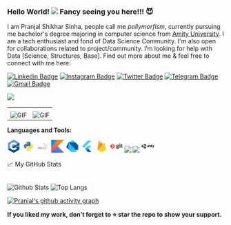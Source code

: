 ### Hello World! <img src="https://media.giphy.com/media/hvRJCLFzcasrR4ia7z/giphy.gif" width="30px"> Fancy seeing you here!!! 😈

I am Pranjal Shikhar Sinha, people call me <i>pollymorfism</i>, currently pursuing me bachelor's degree majoring in computer science from [Amity University](https://www.amity.edu/lucknow/). I am a tech enthusiast and fond of Data Science Community. I'm also open for collaborations related to project/community. I’m looking for help with Data [Science, Structures, Base]. Find out more about me & feel free to connect with me here:

[![Linkedin Badge](https://img.shields.io/badge/-pranjalshikhar-blue?style=flat-square&logo=Linkedin&logoColor=white&link=https://www.linkedin.com/in/pranjalshikhar/)](https://www.linkedin.com/in/pranjalshikhar/)
[![Instagram Badge](https://img.shields.io/badge/-pollymorfism-red?style=flat-square&logo=Instagram&logoColor=white&link=https://www.instagram.com/pollymorfism/)](https://www.instagram.com/pollymorfism/)
[![Twitter Badge](https://img.shields.io/badge/-pranjalshikhar-indigo?style=flat-square&logo=Twitter&logoColor=white&link=https://www.twitter.com/pranjalshikhar/)](https://www.twitter.com/pranjalshikhar/)
[![Telegram Badge](https://img.shields.io/badge/-pollymorfism-blue?style=flat-square&logo=Telegram&logoColor=white&link=https://t.me/pollymorfism/)](https://t.me/pollymorfism/)
[![Gmail Badge](https://img.shields.io/badge/-shikhar.pranjal3@gmail.com-c14438?style=flat-square&logo=Gmail&logoColor=white&link=mailto:shikhar.pranjal3@gmail.com)](mailto:shikhar.pranjal3@gmail.com)

![](https://visitor-badge.glitch.me/badge?page_id=pranjalshikhar.pranjalshikhar)

<!-- <img align="middle" alt="GIF" src="https://i.makeagif.com/media/7-02-2018/gjbqpC.gif"/> -->
<!-- <img align="middle" alt="GIF" src="https://media.giphy.com/media/dJHaTbNQOjYMWdHSTG/giphy.gif" class="center"/>  -->
<!-- <a href="/gif/cool-gif-for-boys-gjbqpC" title="Cool gif for boys"><img src="https://i.makeagif.com/media/7-02-2018/gjbqpC.gif" alt="Cool gif for boys"></a><div style="font-size:11px;">make <a href="/" title="make a gif">action GIFs</a> like this at MakeaGif</div> -->
<table>
  <tr>
    <td> <img align="middle" alt="GIF" src="https://media.giphy.com/media/pI2paNxecnUNW/giphy.gif" width="1000" height="400"/> </td>
    <td> <img align="middle" alt="GIF" src="https://media.giphy.com/media/IWvuFVQICQIr6/giphy.gif" width="1000" height="400"/> </td>
  </tr>
 </table>

**Languages and Tools:**  

<code><img height="30" src="https://raw.githubusercontent.com/github/explore/80688e429a7d4ef2fca1e82350fe8e3517d3494d/topics/cpp/cpp.png"></code>
<code><img height="30" src="https://raw.githubusercontent.com/github/explore/80688e429a7d4ef2fca1e82350fe8e3517d3494d/topics/python/python.png"></code>
<code><img height="30" src="https://raw.githubusercontent.com/github/explore/80688e429a7d4ef2fca1e82350fe8e3517d3494d/topics/mysql/mysql.png"></code>
<code><img height="30" src="https://raw.githubusercontent.com/github/explore/80688e429a7d4ef2fca1e82350fe8e3517d3494d/topics/kotlin/kotlin.png"></code>
<code><img height="30" src="https://raw.githubusercontent.com/github/explore/80688e429a7d4ef2fca1e82350fe8e3517d3494d/topics/dart/dart.png"></code>
<code><img height="30" src="https://raw.githubusercontent.com/github/explore/80688e429a7d4ef2fca1e82350fe8e3517d3494d/topics/flutter/flutter.png"></code>
<code><img height="30" src="https://raw.githubusercontent.com/github/explore/80688e429a7d4ef2fca1e82350fe8e3517d3494d/topics/firebase/firebase.png"></code>
<code><img height="30" src="https://raw.githubusercontent.com/github/explore/80688e429a7d4ef2fca1e82350fe8e3517d3494d/topics/git/git.png"></code>
<code><img height="30" src="https://hidenobu-tokuda.com/wp-content/uploads/2019/05/heroku-logo-solid-gradient.png"></code>
<code><img height="30" src="https://github.githubassets.com/images/modules/logos_page/GitHub-Mark.png"></code>
<code><img height="30" src="https://raw.githubusercontent.com/github/explore/80688e429a7d4ef2fca1e82350fe8e3517d3494d/topics/unity/unity.png"></code>

<summary>📈 My GitHub Stats</summary>
<br>

![Github Stats](https://github-readme-stats.vercel.app/api?username=pranjalshikhar&count_private=true&show_icons=true&include_all_commits=true&theme=tokyonight)
![Top Langs](https://github-readme-stats.vercel.app/api/top-langs/?username=pranjalshikhar&hide=TeX&layout=compact&theme=tokyonight)

[![Pranjal's github activity graph](https://activity-graph.herokuapp.com/graph?username=pranjalshikhar&theme=dracula)](https://github.com/pranjalshikhar/github-readme-activity-graph)


**If you liked my work, don’t forget to ⭐ star the repo to show your support.**
